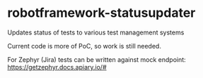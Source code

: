 # robotframework-statusupdater
Updates status of tests to various test management systems

Current code is more of PoC, so work is still needed. 

For Zephyr (Jira) tests can be written against mock endpoint: https://getzephyr.docs.apiary.io/#
